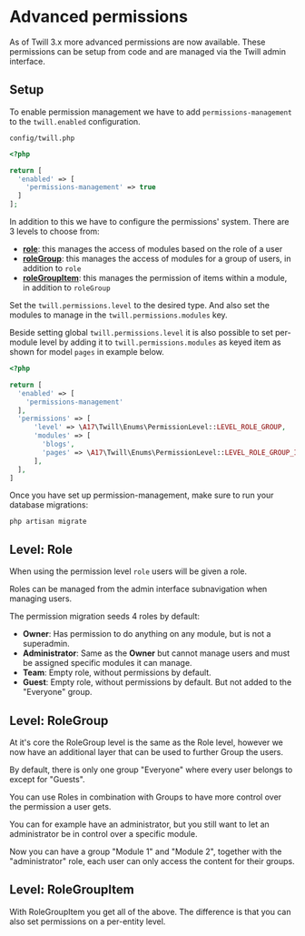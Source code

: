 # Advanced permissions

As of Twill 3.x more advanced permissions are now available. These permissions can be setup from code and are managed
via the Twill admin interface.

## Setup

To enable permission management we have to add `permissions-management` to the `twill.enabled` configuration.

`config/twill.php`

```php
<?php

return [
  'enabled' => [
    'permissions-management' => true
  ]
];
```

In addition to this we have to configure the permissions' system. There are 3 levels to choose from:

- [**role**](#content-level-role): this manages the access of modules based on the role of a user
- [**roleGroup**](#content-level-rolegroup): this manages the access of modules for a group of users, in addition to `role`
- [**roleGroupItem**](#content-level-rolegroupitem): this manages the permission of items within a module, in addition
  to `roleGroup`

Set the `twill.permissions.level` to the desired type. And also set the modules to manage in
the `twill.permissions.modules` key.

Beside setting global `twill.permissions.level` it is also possible to set per-module level by adding
it to `twill.permissions.modules` as keyed item as shown for model `pages` in example below.

```php {7-10}
<?php

return [
  'enabled' => [
    'permissions-management'
  ],
  'permissions' => [
      'level' => \A17\Twill\Enums\PermissionLevel::LEVEL_ROLE_GROUP,
      'modules' => [
        'blogs',
        'pages' => \A17\Twill\Enums\PermissionLevel::LEVEL_ROLE_GROUP_ITEM
      ],
  ],
]
```

Once you have set up permission-management, make sure to run your database migrations:

```
php artisan migrate
```

## Level: Role

When using the permission level `role` users will be given a role.

Roles can be managed from the admin interface subnavigation when managing users.

The permission migration seeds 4 roles by default:

- **Owner**: Has permission to do anything on any module, but is not a superadmin.
- **Administrator**: Same as the **Owner** but cannot manage users and must be assigned specific modules it can manage.
- **Team**: Empty role, without permissions by default.
- **Guest**: Empty role, without permissions by default. But not added to the "Everyone" group.

## Level: RoleGroup

At it's core the RoleGroup level is the same as the Role level, however we now have an additional layer that can be used
to further Group the users.

By default, there is only one group "Everyone" where every user belongs to except for "Guests".

You can use Roles in combination with Groups to have more control over the permission a user gets.

You can for example have an administrator, but you still want to let an administrator be in control over a specific
module.

Now you can have a group "Module 1" and "Module 2", together with the "administrator" role, each user can only access
the content for their groups.

## Level: RoleGroupItem

With RoleGroupItem you get all of the above. The difference is that you can also set permissions on a per-entity level.
